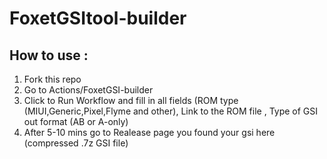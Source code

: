 # FoxetGSItool-builder

## How to use :
1. Fork this repo
2. Go to Actions/FoxetGSI-builder
3. Click to Run Workflow and fill in all fields (ROM type (MIUI,Generic,Pixel,Flyme and other), Link to the ROM file , Type of GSI out format (AB or A-only)
4. After 5-10 mins go to Realease page you found your gsi here (compressed .7z GSI file)
